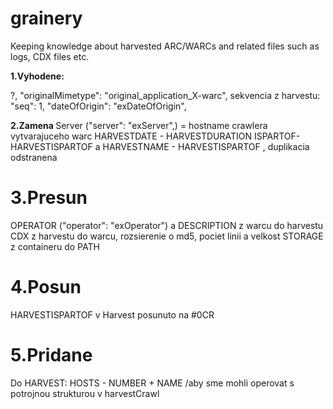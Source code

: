 # grainery
Keeping knowledge about harvested ARC/WARCs and related files such as logs, CDX files etc.


<b> 1.Vyhodene: </b>

?, "originalMimetype": "original_application_X-warc",
sekvencia z harvestu:  "seq": 1,
"dateOfOrigin": "exDateOfOrigin",

<b> 2.Zamena </b>
Server ("server": "exServer",) = hostname crawlera vytvarajuceho warc
HARVESTDATE - HARVESTDURATION
ISPARTOF-HARVESTISPARTOF a HARVESTNAME - HARVESTISPARTOF , duplikacia odstranena

# 3.Presun </b>
OPERATOR ("operator": "exOperator") a DESCRIPTION z warcu do harvestu
CDX z harvestu do warcu, rozsierenie o md5, pociet linii a velkost
STORAGE z containeru do PATH

# 4.Posun </b>

HARVESTISPARTOF v Harvest posunuto na #0CR

# 5.Pridane</b>

Do HARVEST:  HOSTS - NUMBER + NAME /aby sme mohli operovat s potrojnou strukturou v harvestCrawl
